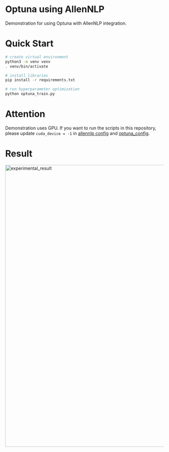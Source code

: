 # Optuna using AllenNLP

Demonstration for using Optuna with AllenNLP integration.


# Quick Start

```bash
# create virtual environment
python3 -m venv venv
. venv/bin/activate

# install libraries
pip install -r requirements.txt

# run hyperparameter optimization
python optuna_train.py
```


# Attention

Demonstration uses GPU.
If you want to run the scripts in this repository,
please update `cuda_device = -1` in [allennlp config](https://github.com/himkt/optuna-allennlp/blob/master/config/imdb.0.jsonnet#L3) and [optuna_config](https://github.com/himkt/optuna-allennlp/blob/master/config/imdb.1.jsonnet#L3).


# Result

<img width="896" alt="experimental_result" src="https://user-images.githubusercontent.com/5164000/80803806-5a332500-8bee-11ea-862c-9db27e7091ba.png">

